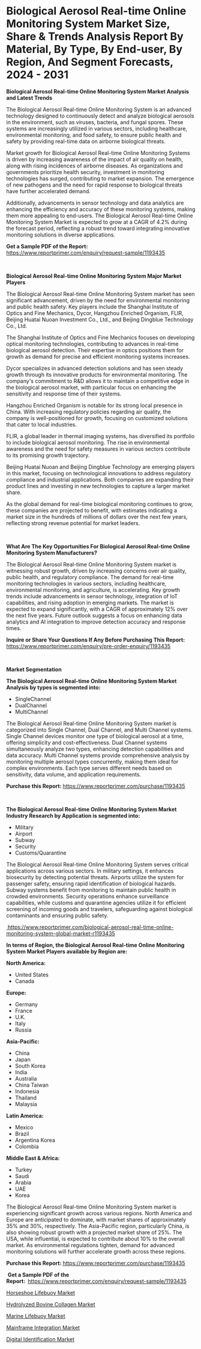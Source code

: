 <p><h1>Biological Aerosol Real-time Online Monitoring System Market Size, Share & Trends Analysis Report By Material, By Type, By End-user, By Region, And Segment Forecasts, 2024 - 2031</h1></p><p><strong>Biological Aerosol Real-time Online Monitoring System Market Analysis and Latest Trends</strong></p>
<p><p>The Biological Aerosol Real-time Online Monitoring System is an advanced technology designed to continuously detect and analyze biological aerosols in the environment, such as viruses, bacteria, and fungal spores. These systems are increasingly utilized in various sectors, including healthcare, environmental monitoring, and food safety, to ensure public health and safety by providing real-time data on airborne biological threats.</p><p>Market growth for Biological Aerosol Real-time Online Monitoring Systems is driven by increasing awareness of the impact of air quality on health, along with rising incidences of airborne diseases. As organizations and governments prioritize health security, investment in monitoring technologies has surged, contributing to market expansion. The emergence of new pathogens and the need for rapid response to biological threats have further accelerated demand.</p><p>Additionally, advancements in sensor technology and data analytics are enhancing the efficiency and accuracy of these monitoring systems, making them more appealing to end-users. The Biological Aerosol Real-time Online Monitoring System Market is expected to grow at a CAGR of 4.2% during the forecast period, reflecting a robust trend toward integrating innovative monitoring solutions in diverse applications.</p></p>
<p><strong>Get a Sample PDF of the Report:&nbsp;</strong> <a href="https://www.reportprimer.com/enquiry/request-sample/1193435">https://www.reportprimer.com/enquiry/request-sample/1193435</a></p>
<p>&nbsp;</p>
<p><strong>Biological Aerosol Real-time Online Monitoring System Major Market Players</strong></p>
<p><p>The Biological Aerosol Real-time Online Monitoring System market has seen significant advancement, driven by the need for environmental monitoring and public health safety. Key players include the Shanghai Institute of Optics and Fine Mechanics, Dycor, Hangzhou Enriched Organism, FLIR, Beijing Huatai Nuoan Investment Co., Ltd., and Beijing Dingblue Technology Co., Ltd.</p><p>The Shanghai Institute of Optics and Fine Mechanics focuses on developing optical monitoring technologies, contributing to advances in real-time biological aerosol detection. Their expertise in optics positions them for growth as demand for precise and efficient monitoring systems increases.</p><p>Dycor specializes in advanced detection solutions and has seen steady growth through its innovative products for environmental monitoring. The company's commitment to R&D allows it to maintain a competitive edge in the biological aerosol market, with particular focus on enhancing the sensitivity and response time of their systems.</p><p>Hangzhou Enriched Organism is notable for its strong local presence in China. With increasing regulatory policies regarding air quality, the company is well-positioned for growth, focusing on customized solutions that cater to local industries.</p><p>FLIR, a global leader in thermal imaging systems, has diversified its portfolio to include biological aerosol monitoring. The rise in environmental awareness and the need for safety measures in various sectors contribute to its promising growth trajectory.</p><p>Beijing Huatai Nuoan and Beijing Dingblue Technology are emerging players in this market, focusing on technological innovations to address regulatory compliance and industrial applications. Both companies are expanding their product lines and investing in new technologies to capture a larger market share.</p><p>As the global demand for real-time biological monitoring continues to grow, these companies are projected to benefit, with estimates indicating a market size in the hundreds of millions of dollars over the next few years, reflecting strong revenue potential for market leaders.</p></p>
<p>&nbsp;</p>
<p><strong>What Are The Key Opportunities For Biological Aerosol Real-time Online Monitoring System Manufacturers?</strong></p>
<p><p>The Biological Aerosol Real-time Online Monitoring System market is witnessing robust growth, driven by increasing concerns over air quality, public health, and regulatory compliance. The demand for real-time monitoring technologies in various sectors, including healthcare, environmental monitoring, and agriculture, is accelerating. Key growth trends include advancements in sensor technology, integration of IoT capabilities, and rising adoption in emerging markets. The market is expected to expand significantly, with a CAGR of approximately 12% over the next five years. Future outlook suggests a focus on enhancing data analytics and AI integration to improve detection accuracy and response times.</p></p>
<p><strong>Inquire or Share Your Questions If Any Before Purchasing This Report:</strong> <a href="https://www.reportprimer.com/enquiry/pre-order-enquiry/1193435">https://www.reportprimer.com/enquiry/pre-order-enquiry/1193435</a></p>
<p>&nbsp;</p>
<p><strong>Market Segmentation</strong></p>
<p><strong>The Biological Aerosol Real-time Online Monitoring System Market Analysis by types is segmented into:</strong></p>
<p><ul><li>SingleChannel</li><li>DualChannel</li><li>MultiChannel</li></ul></p>
<p><p>The Biological Aerosol Real-time Online Monitoring System market is categorized into Single Channel, Dual Channel, and Multi Channel systems. Single Channel devices monitor one type of biological aerosol at a time, offering simplicity and cost-effectiveness. Dual Channel systems simultaneously analyze two types, enhancing detection capabilities and data accuracy. Multi Channel systems provide comprehensive analysis by monitoring multiple aerosol types concurrently, making them ideal for complex environments. Each type serves different needs based on sensitivity, data volume, and application requirements.</p></p>
<p><strong>Purchase this Report:&nbsp;</strong><a href="https://www.reportprimer.com/purchase/1193435">https://www.reportprimer.com/purchase/1193435</a></p>
<p>&nbsp;</p>
<p><strong>The Biological Aerosol Real-time Online Monitoring System Market Industry Research by Application is segmented into:</strong></p>
<p><ul><li>Military</li><li>Airport</li><li>Subway</li><li>Security</li><li>Customs/Quarantine</li></ul></p>
<p><p>The Biological Aerosol Real-time Online Monitoring System serves critical applications across various sectors. In military settings, it enhances biosecurity by detecting potential threats. Airports utilize the system for passenger safety, ensuring rapid identification of biological hazards. Subway systems benefit from monitoring to maintain public health in crowded environments. Security operations enhance surveillance capabilities, while customs and quarantine agencies utilize it for efficient screening of incoming goods and travelers, safeguarding against biological contaminants and ensuring public safety.</p></p>
<p><a href="https://www.reportprimer.com/biological-aerosol-real-time-online-monitoring-system-global-market-r1193435">&nbsp;https://www.reportprimer.com/biological-aerosol-real-time-online-monitoring-system-global-market-r1193435</a></p>
<p><strong>In terms of Region, the Biological Aerosol Real-time Online Monitoring System Market Players available by Region are:</strong></p>
<p>
    <p> <strong> North America: </strong>
        <ul>
            <li>United States</li>
            <li>Canada</li>
        </ul>
        </p> 
    <p> <strong> Europe: </strong>
        <ul>
            <li>Germany</li>
            <li>France</li>
            <li>U.K.</li>
            <li>Italy</li>
            <li>Russia</li>
        </ul>
        </p> 
    <p> <strong> Asia-Pacific: </strong>
        <ul>
            <li>China</li>
            <li>Japan</li>
            <li>South Korea</li>
            <li>India</li>
            <li>Australia</li>
            <li>China Taiwan</li>
            <li>Indonesia</li>
            <li>Thailand</li>
            <li>Malaysia</li>
        </ul>
        </p> 
    <p> <strong> Latin America: </strong>
        <ul>
            <li>Mexico</li>
            <li>Brazil</li>
            <li>Argentina Korea</li>
            <li>Colombia</li>
        </ul>
        </p> 
    <p> <strong> Middle East & Africa: </strong>
        <ul>
            <li>Turkey</li>
            <li>Saudi</li>
            <li>Arabia</li>
            <li>UAE</li>
            <li>Korea</li>
        </ul>
    </p>
    </p>
<p><p>The Biological Aerosol Real-time Online Monitoring System market is experiencing significant growth across various regions. North America and Europe are anticipated to dominate, with market shares of approximately 35% and 30%, respectively. The Asia-Pacific region, particularly China, is also showing robust growth with a projected market share of 25%. The USA, while influential, is expected to contribute about 10% to the overall market. As environmental regulations tighten, demand for advanced monitoring solutions will further accelerate growth across these regions.</p></p>
<p><strong>Purchase this Report: </strong><a href="https://www.reportprimer.com/purchase/1193435">https://www.reportprimer.com/purchase/1193435</a></p>
<p>&nbsp;<strong>Get a Sample PDF of the Report:&nbsp;&nbsp;</strong><a href="https://www.reportprimer.com/enquiry/request-sample/1193435">https://www.reportprimer.com/enquiry/request-sample/1193435</a></p>
<p><strong></strong></p>
<p><p><a href="https://issuu.com/reportprime-2/docs/horseshoe-lifebuoy-market-size-2030_5eb9f6ad2ace05">Horseshoe Lifebuoy Market</a></p><p><a href="https://medium.com/@maisolis65/hydrolyzed-bovine-collagen-market-market-segmentation-geographical-regions-and-market-forcast-45690e395eef?postPublishedType=repub">Hydrolyzed Bovine Collagen Market</a></p><p><a href="https://issuu.com/reportprime-2/docs/marine-lifebuoy-market-size-2030.pp_d97617e910708b">Marine Lifebuoy Market</a></p><p><a href="https://www.linkedin.com/pulse/future-mainframe-integration-market-global-forecast-trends-dzwyf">Mainframe Integration Market</a></p><p><a href="https://www.linkedin.com/pulse/mapping-digital-identification-market-trends-challenges-breakthroughs-5wgpf">Digital Identification Market</a></p></p>